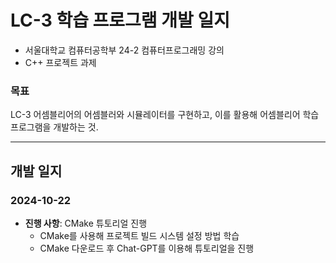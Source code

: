 # LC-3 학습 프로그램 개발 일지

- 서울대학교 컴퓨터공학부 24-2 컴퓨터프로그래밍 강의
- C++ 프로젝트 과제

### 목표

LC-3 어셈블리어의 어셈블러와 시뮬레이터를 구현하고, 이를 활용해 어셈블리어 학습 프로그램을 개발하는 것.

---

## 개발 일지

### 2024-10-22

- **진행 사항**: CMake 튜토리얼 진행
  - CMake를 사용해 프로젝트 빌드 시스템 설정 방법 학습
  - CMake 다운로드 후 Chat-GPT를 이용해 튜토리얼을 진행
